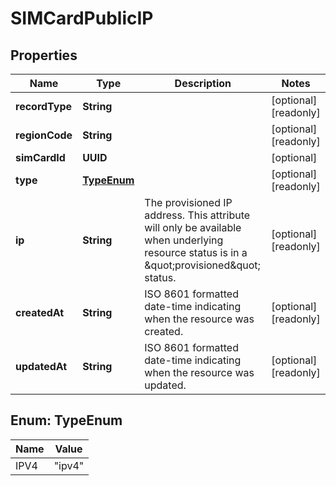 

# SIMCardPublicIP


## Properties

| Name | Type | Description | Notes |
|------------ | ------------- | ------------- | -------------|
|**recordType** | **String** |  |  [optional] [readonly] |
|**regionCode** | **String** |  |  [optional] [readonly] |
|**simCardId** | **UUID** |  |  [optional] |
|**type** | [**TypeEnum**](#TypeEnum) |  |  [optional] [readonly] |
|**ip** | **String** | The provisioned IP address. This attribute will only be available when underlying resource status is in a \&quot;provisioned\&quot; status. |  [optional] [readonly] |
|**createdAt** | **String** | ISO 8601 formatted date-time indicating when the resource was created. |  [optional] [readonly] |
|**updatedAt** | **String** | ISO 8601 formatted date-time indicating when the resource was updated. |  [optional] [readonly] |



## Enum: TypeEnum

| Name | Value |
|---- | -----|
| IPV4 | &quot;ipv4&quot; |




